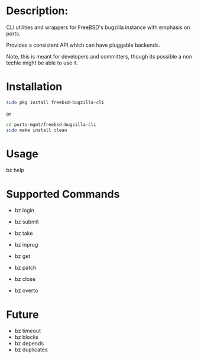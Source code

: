 # Description:
CLI utilities and wrappers for FreeBSD's bugzilla instance
with emphasis on ports.

Provides a consistent API which can have pluggable backends.

Note, this is meant for developers and committers, though
its possible a non techie might be able to use it.

# Installation
```sh
sudo pkg install freebsd-bugzilla-cli
```
or

```sh
cd ports-mgmt/freebsd-bugzilla-cli
sudo make install clean
```

# Usage
bz help

# Supported Commands
- bz login
- bz submit
- bz take
- bz inprog
- bz get
- bz patch
- bz close

- bz overto

# Future
- bz timeout
- bz blocks
- bz depends
- bz duplicates
